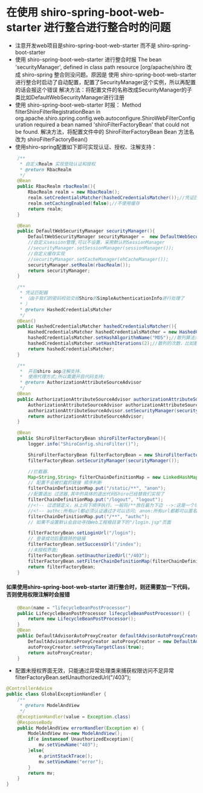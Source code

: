 # 在使用 shiro-spring-boot-web-starter 进行整合进行整合时的问题
* 注意开发web项目是shiro-spring-boot-web-starter 而不是 shiro-spring-boot-starter
* 使用 shiro-spring-boot-web-starter 进行整合时报 The bean 'securityManager', defined in class path resource [org/apache/shiro
  改成 shiro-spring 整合则没问题。原因是 使用 shiro-spring-boot-web-starter 进行整合时启动了自动配置，配置了SecurityManager这个实例，所以再配置的话会报这个错误
  解决方法：将配置文件的名称改成SecurityManager的子类比如DefaultWebSecurityManager进行注册
* 使用 shiro-spring-boot-web-starter 时报：
  Method filterShiroFilterRegistrationBean in org.apache.shiro.spring.config.web.autoconfigure.ShiroWebFilterConfiguration required a bean named 'shiroFilterFactoryBean' that could not be found.
  解决方法，将配置文件中的 ShiroFilterFactoryBean Bean 方法名改为 shiroFilterFactoryBean()
* 使用shiro-spring配置如下即可实现认证、授权、注解支持：

~~~ java
    /**
     * 自定义Realm 实现登陆认证和授权
     * @return RbacRealm
     */
    @Bean
    public RbacRealm rbacRealm(){
        RbacRealm realm = new RbacRealm();
        realm.setCredentialsMatcher(hashedCredentialsMatcher());//凭证匹配器
        realm.setCachingEnabled(false);//不使用缓存
        return realm;
    }

    @Bean
    public DefaultWebSecurityManager securityManager(){
        DefaultWebSecurityManager securityManager =  new DefaultWebSecurityManager();
        //自定义session管理,可以不设置，采用默认的SessionManager
        //securityManager.setSessionManager(sessionManager());
        //自定义缓存实现
        //securityManager.setCacheManager(ehCacheManager());
        securityManager.setRealm(rbacRealm());
        return securityManager;
    }

    /**
     * 凭证匹配器
     * （由于我们的密码校验交给Shiro的SimpleAuthenticationInfo进行处理了
     * ）
     * @return HashedCredentialsMatcher
     */
    @Bean()
    public HashedCredentialsMatcher hashedCredentialsMatcher(){
        HashedCredentialsMatcher hashedCredentialsMatcher = new HashedCredentialsMatcher();
        hashedCredentialsMatcher.setHashAlgorithmName("MD5");//散列算法:这里使用MD5算法;
        hashedCredentialsMatcher.setHashIterations(2);//散列的次数，比如散列两次，相当于 md5(md5(""));
        return hashedCredentialsMatcher;
    }

    /**
     *  开启shiro aop注解支持.
     *  使用代理方式;所以需要开启代码支持;
     * @return AuthorizationAttributeSourceAdvisor
     */
    @Bean
    public AuthorizationAttributeSourceAdvisor authorizationAttributeSourceAdvisor(){
        AuthorizationAttributeSourceAdvisor authorizationAttributeSourceAdvisor = new AuthorizationAttributeSourceAdvisor();
        authorizationAttributeSourceAdvisor.setSecurityManager(securityManager());
        return authorizationAttributeSourceAdvisor;
    }

    @Bean
    public ShiroFilterFactoryBean shiroFilterFactoryBean(){
        logger.info("ShiroConfig.shiroFilter()");

        ShiroFilterFactoryBean filterFactoryBean = new ShiroFilterFactoryBean();
        filterFactoryBean.setSecurityManager(securityManager());

        //拦截器.
        Map<String,String> filterChainDefinitionMap = new LinkedHashMap<>();
        // 配置不会被拦截的链接 顺序判断
        filterChainDefinitionMap.put("/static/**", "anon");
        //配置退出 过滤器,其中的具体的退出代码Shiro已经替我们实现了
        filterChainDefinitionMap.put("/logout", "logout");
        //<!-- 过滤链定义，从上向下顺序执行，一般将/**放在最为下边 -->:这是一个坑呢，一不小心代码就不好使了;
        //<!-- authc:所有url都必须认证通过才可以访问; anon:所有url都都可以匿名访问-->
        filterChainDefinitionMap.put("/**", "authc");
        // 如果不设置默认会自动寻找Web工程根目录下的"/login.jsp"页面

        filterFactoryBean.setLoginUrl("/login");
        // 登录成功后要跳转的链接
        filterFactoryBean.setSuccessUrl("/index");
        //未授权界面;
        filterFactoryBean.setUnauthorizedUrl("/403");
        filterFactoryBean.setFilterChainDefinitionMap(filterChainDefinitionMap);
        return filterFactoryBean;
    }

~~~
#### 如果使用shiro-spring-boot-web-starter 进行整合时，则还需要加一下代码，否则使用权限注解时会报错

~~~ java
    @Bean(name = "lifecycleBeanPostProcessor")
    public LifecycleBeanPostProcessor lifecycleBeanPostProcessor() {
        return new LifecycleBeanPostProcessor();
    }
    @Bean
    public DefaultAdvisorAutoProxyCreator defaultAdvisorAutoProxyCreator() {
        DefaultAdvisorAutoProxyCreator autoProxyCreator = new DefaultAdvisorAutoProxyCreator();
        autoProxyCreator.setProxyTargetClass(true);
        return autoProxyCreator;
    }
~~~

* 配置未授权界面无效，只能通过异常处理类来捕获权限访问不足异常
  filterFactoryBean.setUnauthorizedUrl("/403");
  
~~~ java
@ControllerAdvice
public class GlobalExceptionHandler {
    /**
     * @return ModelAndView
     */
    @ExceptionHandler(value = Exception.class)
    @ResponseBody
    public ModelAndView errorHandler(Exception e) {
        ModelAndView mv=new ModelAndView();
        if(e instanceof UnauthorizedException){
            mv.setViewName("403");
        }else{
            e.printStackTrace();
            mv.setViewName("error");
        }
        return mv;
    }
}
~~~